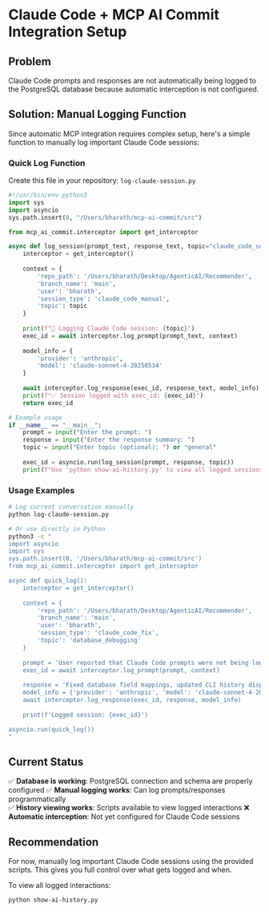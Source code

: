 # Claude Code + MCP AI Commit Integration Setup

## Problem
Claude Code prompts and responses are not automatically being logged to the PostgreSQL database because automatic interception is not configured.

## Solution: Manual Logging Function

Since automatic MCP integration requires complex setup, here's a simple function to manually log important Claude Code sessions:

### Quick Log Function

Create this file in your repository: `log-claude-session.py`

```python
#!/usr/bin/env python3
import sys
import asyncio
sys.path.insert(0, "/Users/bharath/mcp-ai-commit/src")

from mcp_ai_commit.interceptor import get_interceptor

async def log_session(prompt_text, response_text, topic="claude_code_session"):
    interceptor = get_interceptor()
    
    context = {
        'repo_path': '/Users/bharath/Desktop/AgenticAI/Recommender',
        'branch_name': 'main',
        'user': 'bharath',
        'session_type': 'claude_code_manual',
        'topic': topic
    }
    
    print(f"📝 Logging Claude Code session: {topic}")
    exec_id = await interceptor.log_prompt(prompt_text, context)
    
    model_info = {
        'provider': 'anthropic',
        'model': 'claude-sonnet-4-20250514'
    }
    
    await interceptor.log_response(exec_id, response_text, model_info)
    print(f"✅ Session logged with exec_id: {exec_id}")
    return exec_id

# Example usage
if __name__ == "__main__":
    prompt = input("Enter the prompt: ")
    response = input("Enter the response summary: ")
    topic = input("Enter topic (optional): ") or "general"
    
    exec_id = asyncio.run(log_session(prompt, response, topic))
    print(f"Use 'python show-ai-history.py' to view all logged sessions")
```

### Usage Examples

```bash
# Log current conversation manually
python log-claude-session.py

# Or use directly in Python
python3 -c "
import asyncio
import sys
sys.path.insert(0, '/Users/bharath/mcp-ai-commit/src')
from mcp_ai_commit.interceptor import get_interceptor

async def quick_log():
    interceptor = get_interceptor()
    
    context = {
        'repo_path': '/Users/bharath/Desktop/AgenticAI/Recommender',
        'branch_name': 'main',
        'user': 'bharath',
        'session_type': 'claude_code_fix',
        'topic': 'database_debugging'
    }
    
    prompt = 'User reported that Claude Code prompts were not being logged to PostgreSQL database'
    exec_id = await interceptor.log_prompt(prompt, context)
    
    response = 'Fixed database field mappings, updated CLI history display, and created manual logging scripts'
    model_info = {'provider': 'anthropic', 'model': 'claude-sonnet-4-20250514'}
    await interceptor.log_response(exec_id, response, model_info)
    
    print(f'Logged session: {exec_id}')

asyncio.run(quick_log())
"
```

## Current Status

✅ **Database is working**: PostgreSQL connection and schema are properly configured
✅ **Manual logging works**: Can log prompts/responses programmatically  
✅ **History viewing works**: Scripts available to view logged interactions
❌ **Automatic interception**: Not yet configured for Claude Code sessions

## Recommendation

For now, manually log important Claude Code sessions using the provided scripts. This gives you full control over what gets logged and when.

To view all logged interactions:
```bash
python show-ai-history.py
```